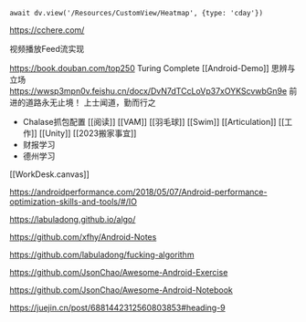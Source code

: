 
```dataviewjs
await dv.view('/Resources/CustomView/Heatmap', {type: 'cday'})

```

https://cchere.com/

视频播放Feed流实现

https://book.douban.com/top250
Turing Complete
[[Android-Demo]]
思辨与立场
https://wwsp3mpn0v.feishu.cn/docx/DvN7dTCcLoVp37xOYKScvwbGn9e
前进的道路永无止境！
上士闻道，勤而行之
- Chalase抓包配置
[[阅读]]
[[VAM]]
[[羽毛球]]
[[Swim]]
[[Articulation]]
[[工作]]
[[Unity]]
[[2023搬家事宜]]
- 财报学习
- 德州学习

[[WorkDesk.canvas]]

https://androidperformance.com/2018/05/07/Android-performance-optimization-skills-and-tools/#/IO

<https://labuladong.github.io/algo/>

<https://github.com/xfhy/Android-Notes>

<https://github.com/labuladong/fucking-algorithm>


<https://github.com/JsonChao/Awesome-Android-Exercise>

https://github.com/JsonChao/Awesome-Android-Notebook


https://juejin.cn/post/6881442312560803853#heading-9
